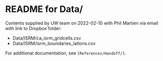 # README for Data/

Contents supplied by UW team on 2022-02-10 with Phil Martien via email with link to Dropbox folder:

- Data/ISRM/ca_isrm_gridcells.csv
- Data/ISRM/isrm_boundaries_latlons.csv

For additional documentation, see `[References/Handoff/]`.

[References/Handoff/]: https://github.com/BAAQMD/ISRM-SFAB/blob/master/References/Handoff
